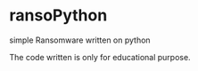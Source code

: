 # ransoPython
simple Ransomware written on python

The code written is only for educational purpose.

